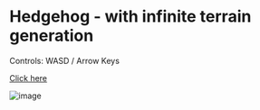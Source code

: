 # Hedgehog - with infinite terrain generation

Controls: WASD / Arrow Keys
  
[Click here](https://samchenyu.github.io/Hedgehog/)

![image](https://github.com/SamChenYu/Hedgehog/assets/150127006/e0f8c702-f146-437b-9569-8757d9560caa)
